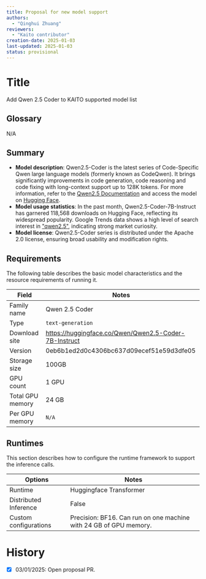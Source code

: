 ```yaml
---
title: Proposal for new model support
authors:
  - "Qinghui Zhuang"
reviewers:
  - "Kaito contributor"
creation-date: 2025-01-03
last-updated: 2025-01-03
status: provisional
---
```


# Title
Add Qwen 2.5 Coder to KAITO supported model list

## Glossary
N/A

## Summary
- **Model description**: Qwen2.5-Coder is the latest series of Code-Specific Qwen large language models (formerly known as CodeQwen). It brings significantly improvements in code generation, code reasoning and code fixing with long-context support up to 128K tokens. For more information, refer to the [Qwen2.5 Documentation](https://qwenlm.github.io/blog/qwen2.5/) and access the model on [Hugging Face](https://huggingface.co/Qwen/Qwen2.5-Coder-7B-Instruct).
- **Model usage statistics**: In the past month, Qwen2.5-Coder-7B-Instruct has garnered 118,568 downloads on Hugging Face, reflecting its widespread popularity. Google Trends data shows a high level of search interest in <!-- markdown-link-check-disable --> ["qwen2.5"](https://trends.google.com/trends/explore?q=qwen2.5), <!-- markdown-link-check-enable --> indicating strong market curiosity. 
- **Model license**: Qwen2.5-Coder series is distributed under the Apache 2.0 license, ensuring broad usability and modification rights.

## Requirements

The following table describes the basic model characteristics and the resource requirements of running it.

| Field | Notes|
|----|----|
| Family name| Qwen 2.5 Coder|
| Type| `text-generation` |
| Download site| https://huggingface.co/Qwen/Qwen2.5-Coder-7B-Instruct |
| Version| 0eb6b1ed2d0c4306bc637d09ecef51e59d3dfe05 |
| Storage size| 100GB |
| GPU count| 1 GPU |
| Total GPU memory| 24 GB |
| Per GPU memory | `N/A` |

## Runtimes

This section describes how to configure the runtime framework to support the inference calls.

| Options | Notes|
|----|----|
| Runtime | Huggingface Transformer |
| Distributed Inference| False |
| Custom configurations| Precision: BF16. Can run on one machine with 24 GB of GPU memory. |

# History

- [x] 03/01/2025: Open proposal PR.